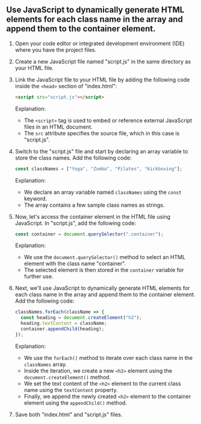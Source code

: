 
## Use JavaScript to dynamically generate HTML elements for each class name in the array and append them to the container element.

1. Open your code editor or integrated development environment (IDE) where you have the project files.
2. Create a new JavaScript file named "script.js" in the same directory as your HTML file.
3. Link the JavaScript file to your HTML file by adding the following code inside the `<head>` section of "index.html":
    
    ```html
    <script src="script.js"></script>
    ```
    
    Explanation:
    - The `<script>` tag is used to embed or reference external JavaScript files in an HTML document.
    - The `src` attribute specifies the source file, which in this case is "script.js".

4. Switch to the "script.js" file and start by declaring an array variable to store the class names. Add the following code:

    ```javascript
    const classNames = ["Yoga", "Zumba", "Pilates", "Kickboxing"];
    ```
    
    Explanation:
    - We declare an array variable named `classNames` using the `const` keyword.
    - The array contains a few sample class names as strings.

5. Now, let's access the container element in the HTML file using JavaScript. In "script.js", add the following code:

    ```javascript
    const container = document.querySelector(".container");
    ```
    
    Explanation:
    - We use the `document.querySelector()` method to select an HTML element with the class name "container".
    - The selected element is then stored in the `container` variable for further use.

6. Next, we'll use JavaScript to dynamically generate HTML elements for each class name in the array and append them to the container element. Add the following code:

    ```javascript
    classNames.forEach(className => {
      const heading = document.createElement("h2");
      heading.textContent = className;
      container.appendChild(heading);
    });
    ```
    
    Explanation:
    - We use the `forEach()` method to iterate over each class name in the `classNames` array.
    - Inside the iteration, we create a new `<h2>` element using the `document.createElement()` method.
    - We set the text content of the `<h2>` element to the current class name using the `textContent` property.
    - Finally, we append the newly created `<h2>` element to the container element using the `appendChild()` method.

7. Save both "index.html" and "script.js" files.

